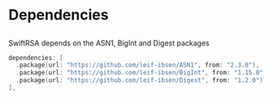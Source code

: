 # Dependencies

## 
SwiftRSA depends on the ASN1, BigInt and Digest packages
```swift
dependencies: [
  .package(url: "https://github.com/leif-ibsen/ASN1", from: "2.3.0"),
  .package(url: "https://github.com/leif-ibsen/BigInt", from: "1.15.0"),
  .package(url: "https://github.com/leif-ibsen/Digest", from: "1.2.0"),
],
```
